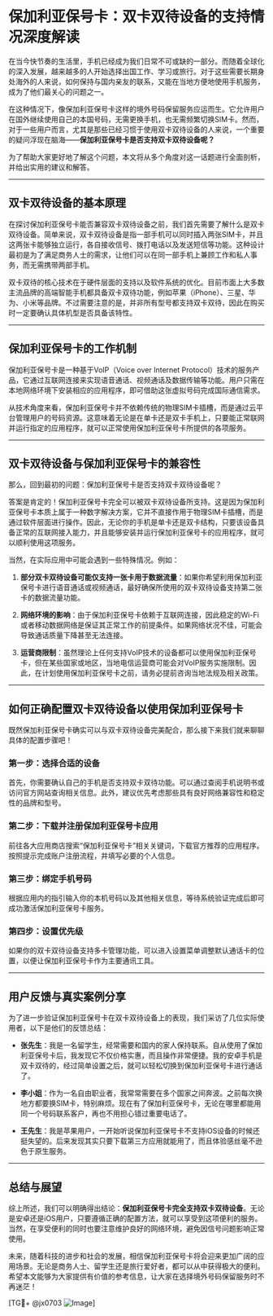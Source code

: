 # 保加利亚保号卡：双卡双待设备的支持情况深度解读

在当今快节奏的生活里，手机已经成为我们日常不可或缺的一部分。而随着全球化的深入发展，越来越多的人开始选择出国工作、学习或旅行。对于这些需要长期身处海外的人来说，如何保持与国内亲友的联系，又能在当地方便地使用手机服务，成为了他们最关心的问题之一。

在这种情况下，像保加利亚保号卡这样的境外号码保留服务应运而生。它允许用户在国外继续使用自己的本国号码，无需更换手机，也无需频繁切换SIM卡。然而，对于一些用户而言，尤其是那些已经习惯于使用双卡双待设备的人来说，一个重要的疑问浮现在脑海——**保加利亚保号卡是否支持双卡双待设备呢？**

为了帮助大家更好地了解这个问题，本文将从多个角度对这一话题进行全面剖析，并给出实用的建议和解答。

---

## 双卡双待设备的基本原理

在探讨保加利亚保号卡能否兼容双卡双待设备之前，我们首先需要了解什么是双卡双待设备。简单来说，双卡双待设备是指一部手机可以同时插入两张SIM卡，并且这两张卡能够独立运行，各自接收信号、拨打电话以及发送短信等功能。这种设计最初是为了满足商务人士的需求，让他们可以在同一部手机上兼顾工作和私人事务，而无需携带两部手机。

双卡双待的核心技术在于硬件层面的支持以及软件系统的优化。目前市面上大多数主流品牌的高端智能手机都具备双卡双待功能，例如苹果（iPhone）、三星、华为、小米等品牌。不过需要注意的是，并非所有型号都支持双卡双待，因此在购买时一定要确认具体机型是否具备该特性。

---

## 保加利亚保号卡的工作机制

保加利亚保号卡是一种基于VoIP（Voice over Internet Protocol）技术的服务产品，它通过互联网连接来实现语音通话、视频通话及数据传输等功能。用户只需在本地网络环境下安装相应的应用程序，即可借助这张虚拟号码完成国际通信需求。

从技术角度来看，保加利亚保号卡并不依赖传统的物理SIM卡插槽，而是通过云平台管理用户的号码资源。这意味着无论是在单卡还是双卡手机上，只要能正常联网并运行指定的应用程序，就可以正常使用保加利亚保号卡所提供的各项服务。

---

## 双卡双待设备与保加利亚保号卡的兼容性

那么，回到最初的问题：保加利亚保号卡是否支持双卡双待设备呢？

答案是肯定的！保加利亚保号卡完全可以被双卡双待设备所支持。这是因为保加利亚保号卡本质上属于一种数字解决方案，它并不直接作用于物理SIM卡插槽，而是通过软件层面进行操作。因此，无论你的手机是单卡还是双卡结构，只要该设备具备正常的互联网接入能力，并且能够安装并运行保加利亚保号卡的应用程序，就可以顺利使用这项服务。

当然，在实际应用中可能会遇到一些特殊情况。例如：

1. **部分双卡双待设备可能仅支持一张卡用于数据流量**：如果你希望利用保加利亚保号卡进行语音通话或视频通话，最好确保所使用的双卡双待设备支持第二张卡的数据流量功能。
   
2. **网络环境的影响**：由于保加利亚保号卡依赖于互联网连接，因此稳定的Wi-Fi或者移动数据网络是保证其正常工作的前提条件。如果网络状况不佳，可能会导致通话质量下降甚至无法连接。

3. **运营商限制**：虽然理论上任何支持VoIP技术的设备都可以使用保加利亚保号卡，但在某些国家或地区，当地电信运营商可能会对VoIP服务实施限制。因此，在计划使用保加利亚保号卡之前，请务必提前咨询当地法规及相关政策。

---

## 如何正确配置双卡双待设备以使用保加利亚保号卡

既然保加利亚保号卡确实可以与双卡双待设备完美配合，那么接下来我们就来聊聊具体的配置步骤吧！

### 第一步：选择合适的设备
首先，你需要确认自己的手机是否支持双卡双待功能。可以通过查阅手机说明书或访问官方网站查询相关信息。此外，建议优先考虑那些具有良好网络兼容性和稳定性的品牌和型号。

### 第二步：下载并注册保加利亚保号卡应用
前往各大应用商店搜索“保加利亚保号卡”相关关键词，下载官方推荐的应用程序。按照提示完成账户注册流程，并填写必要的个人信息。

### 第三步：绑定手机号码
根据应用内的指引输入你的本机号码以及其他相关信息，等待系统验证完成后即可成功激活保加利亚保号卡服务。

### 第四步：设置优先级
如果你的双卡双待设备支持多卡管理功能，可以进入设置菜单调整默认通话卡的位置，以便让保加利亚保号卡作为主要通讯工具。

---

## 用户反馈与真实案例分享

为了进一步验证保加利亚保号卡在双卡双待设备上的表现，我们采访了几位实际使用者，以下是他们的反馈总结：

- **张先生**：我是一名留学生，经常需要和国内的家人保持联系。自从使用了保加利亚保号卡后，我发现它不仅价格实惠，而且操作非常便捷。我的安卓手机是双卡双待的，经过简单设置之后，就可以轻松切换到保加利亚保号卡进行通话了。

- **李小姐**：作为一名自由职业者，我常常需要在多个国家之间奔波。之前每次换地方都要换SIM卡，特别麻烦。现在有了保加利亚保号卡，无论在哪里都能用同一个号码联系客户，再也不用担心错过重要电话了。

- **王先生**：我是苹果用户，一开始听说保加利亚保号卡不支持iOS设备的时候还挺失望的。后来发现其实只要下载第三方应用就能用了，而且体验感丝毫不逊色于原生服务。

---

## 总结与展望

综上所述，我们可以明确得出结论：**保加利亚保号卡完全支持双卡双待设备**。无论是安卓还是iOS用户，只要遵循正确的配置方法，就可以享受到这项便利的服务。当然，在享受便利的同时也要注意维护良好的网络环境，避免因信号问题影响正常使用。

未来，随着科技的进步和社会的发展，相信保加利亚保号卡将会迎来更加广阔的应用场景。无论是商务人士、留学生还是旅行爱好者，都可以从中获得极大的便利。希望本文能够为大家提供有价值的参考信息，让大家在选择境外号码保留服务时不再迷茫！

[TG💪+ @jx0703 ![Image](https://github.com/user-attachments/assets/dbca1d08-cadb-493c-b0ec-ad6f7a83f270)]